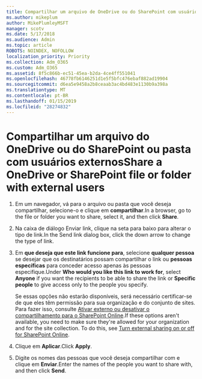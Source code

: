 ```yaml
---
title: Compartilhar um arquivo de OneDrive ou do SharePoint com usuários externos
ms.author: mikeplum
author: MikePlumleyMSFT
manager: scotv
ms.date: 5/17/2018
ms.audience: Admin
ms.topic: article
ROBOTS: NOINDEX, NOFOLLOW
localization_priority: Priority
ms.collection: Adm_O365
ms.custom: Adm_O365
ms.assetid: 8f5c866b-ec51-45ea-b2da-4ce4ff551041
ms.openlocfilehash: 46778fb6146251d1e5f5bfc476ebaf882ad19904
ms.sourcegitcommit: d6ea5e9458a2b8ceaab3ac4bd483e1130b9a398a
ms.translationtype: MT
ms.contentlocale: pt-BR
ms.lasthandoff: 01/15/2019
ms.locfileid: "28274832"
---
```

# <a name="share-a-onedrive-or-sharepoint-file-or-folder-with-external-users"></a><span data-ttu-id="d0a5e-102">Compartilhar um arquivo do OneDrive ou do SharePoint ou pasta com usuários externos</span><span class="sxs-lookup"><span data-stu-id="d0a5e-102">Share a OneDrive or SharePoint file or folder with external users</span></span>

1. <span data-ttu-id="d0a5e-103">Em um navegador, vá para o arquivo ou pasta que você deseja compartilhar, selecione-o e clique em **compartilhar**.</span><span class="sxs-lookup"><span data-stu-id="d0a5e-103">In a browser, go to the file or folder you want to share, select it, and then click **Share**.</span></span>
    
2. <span data-ttu-id="d0a5e-104">Na caixa de diálogo Enviar link, clique na seta para baixo para alterar o tipo de link.</span><span class="sxs-lookup"><span data-stu-id="d0a5e-104">In the Send link dialog box, click the down arrow to change the type of link.</span></span>
    
3. <span data-ttu-id="d0a5e-105">Em **que deseja que este link funcione para**, selecione **qualquer pessoa** se desejar que os destinatários possam compartilhar o link ou **pessoas específicas** para conceder acesso apenas às pessoas especifique.</span><span class="sxs-lookup"><span data-stu-id="d0a5e-105">Under **Who would you like this link to work for**, select **Anyone** if you want the recipients to be able to share the link or **Specific people** to give access only to the people you specify.</span></span> 
    
    <span data-ttu-id="d0a5e-p101">Se essas opções não estarão disponíveis, será necessário certificar-se de que eles têm permissão para sua organização e do conjunto de sites. Para fazer isso, consulte [Ativar externo ou desativar o compartilhamento para o SharePoint Online](https://go.microsoft.com/fwlink/?linkid=866426).</span><span class="sxs-lookup"><span data-stu-id="d0a5e-p101">If these options aren't available, you need to make sure they're allowed for your organization and for the site collection. To do this, see [Turn external sharing on or off for SharePoint Online](https://go.microsoft.com/fwlink/?linkid=866426).</span></span>
    
4. <span data-ttu-id="d0a5e-108">Clique em **Aplicar**.</span><span class="sxs-lookup"><span data-stu-id="d0a5e-108">Click **Apply**.</span></span>
    
5. <span data-ttu-id="d0a5e-109">Digite os nomes das pessoas que você deseja compartilhar com e clique em **Enviar**.</span><span class="sxs-lookup"><span data-stu-id="d0a5e-109">Enter the names of the people you want to share with, and then click **Send**.</span></span>
    


